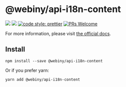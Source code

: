 # @webiny/api-i18n-content
[![](https://img.shields.io/npm/dw/webiny-data.svg)](https://www.npmjs.com/package/webiny-data) 
[![](https://img.shields.io/npm/v/webiny-data.svg)](https://www.npmjs.com/package/webiny-data)
[![code style: prettier](https://img.shields.io/badge/code_style-prettier-ff69b4.svg?style=flat-square)](https://github.com/prettier/prettier)
[![PRs Welcome](https://img.shields.io/badge/PRs-welcome-brightgreen.svg?style=flat-square)](http://makeapullrequest.com)

For more information, please visit 
[the official docs](https://github.com/webiny/webiny-js). 
  
## Install
```
npm install --save @webiny/api-i18n-content
```

Or if you prefer yarn: 
```
yarn add @webiny/api-i18n-content
```
